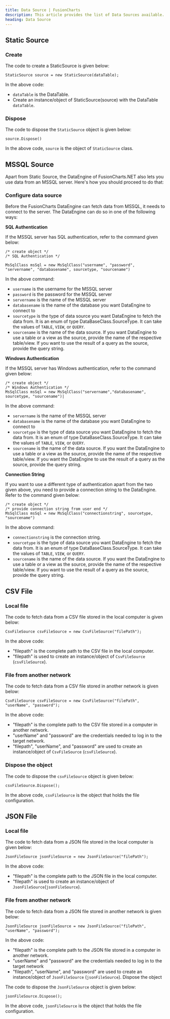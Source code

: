 ```yaml
---
title: Data Source | FusionCharts
description: This article provides the list of Data Sources available.
heading: Data Source
---
```


## Static Source

### Create

The code to create a StaticSource is given below:

```
StaticSource source = new StaticSource(dataTable);
```

In the above code:

- `dataTable` is the DataTable.
- Create an instance/object of StaticSource(source) with the DataTable `dataTable`.

### Dispose

The code to dispose the `StaticSource` object is given below:

```
source.Dispose()
```

In the above code, `source` is the object of `StaticSource` class.

## MSSQL Source

Apart from Static Source, the DataEngine of FusionCharts.NET also lets you use data from an MSSQL server. Here's how you should proceed to do that:

### Configure data source

Before the FusionCharts DataEngine can fetch data from MSSQL, it needs to connect to the server. The DataEngine can do so in one of the following ways:

**SQL Authentication**

If the MSSQL server has SQL authentication, refer to the command given below:

```
/* create object */
/* SQL Authentication */

MsSqlClass msSql = new MsSqlClass("username", "password", "servername", "databasename", sourcetype, "sourcename")
```

In the above command:

- `username` is the username for the MSSQL server
- `password` is the password for the MSSQL server
- `servername` is the name of the MSSQL server
- `databasename` is the name of the database you want DataEngine to connect to
- `sourcetype` is the type of data source you want DataEngine to fetch the data from. It is an enum of type DataBaseClass.SourceType. It can take the values of `TABLE`, `VIEW`, or `QUERY`.
- `sourcename` is the name of the data source. If you want DataEngine to use a table or a view as the source, provide the name of the respective table/view. If you want to use the result of a query as the source, provide the query string.

**Windows Authentication**

If the MSSQL server has Windows authentication, refer to the command given below:

```
/* create object */
/* Windows Authentication */
MsSqlClass msSql = new MsSqlClass("servername","databasename", sourcetype, "sourcename")|
```

In the above command:

- `servername` is the name of the MSSQL server
- `databasename` is the name of the database you want DataEngine to connect to
- `sourcetype` is the type of data source you want DataEngine to fetch the data from. It is an enum of type DataBaseClass.SourceType. It can take the values of `TABLE`, `VIEW`, or `QUERY`.
- `sourcename` is the name of the data source. If you want the DataEngine to use a table or a view as the source, provide the name of the respective table/view. If you want the DataEngine to use the result of a query as the source, provide the query string.

**Connection String**

If you want to use a different type of authentication apart from the two given above, you need to provide a connection string to the DataEngine. Refer to the command given below:

```
/* create object */
/* provide connection string from user end */
MsSqlClass msSql = new MsSqlClass("connectionstring", sourcetype, "sourcename")
```

In the above command:

- `connectionstring` is the connection string.
- `sourcetype` is the type of data source you want DataEngine to fetch the data from. It is an enum of type DataBaseClass.SourceType. It can take the values of `TABLE`, `VIEW`, or `QUERY`.
- `sourcename` is the name of the data source. If you want the DataEngine to use a table or a view as the source, provide the name of the respective table/view. If you want to use the result of a query as the source, provide the query string.

## CSV File

### Local file

The code to fetch data from a CSV file stored in the local computer is given below:

```
CsvFileSource csvFileSource = new CsvFileSource("filePath");
```

In the above code:

- "filepath" is the complete path to the CSV file in the local computer.
- "filepath" is used to create an instance/object of `CsvFileSource` (`csvFileSource`).

### File from another network

The code to fetch data from a CSV file stored in another network is given below:

```
CsvFileSource csvFileSource = new CsvFileSource("filePath", "userName", "password");
```

In the above code:

- "filepath" is the complete path to the CSV file stored in a computer in another network.
- "userName" and "password" are the credentials needed to log in to the target network.
- "filepath", "userName", and "password" are used to create an instance/object of `CsvFileSource` (`csvFileSource`).

### Dispose the object

The code to dispose the `csvFileSource` object is given below:

```
csvFileSource.Dispose();
```

In the above code, `csvFileSource` is the object that holds the file configuration.

## JSON File

### Local file

The code to fetch data from a JSON file stored in the local computer is given below:

```
JsonFileSource jsonFileSource = new JsonFileSource("filePath");
```

In the above code:

- "filepath" is the complete path to the JSON file in the local computer.
- "filepath" is used to create an instance/object of `JsonFileSource`(`jsonFileSource`).

### File from another network

The code to fetch data from a JSON file stored in another network is given below:

```
JsonFileSource jsonFileSource = new JsonFileSource("filePath", "userName", "password");
```

In the above code:

- "filepath" is the complete path to the JSON file stored in a computer in another network.
- "userName" and "password" are the credentials needed to log in to the target network
- "filepath", "userName", and "password" are used to create an instance/object of `JsonFileSource` (`jsonFileSource`).
  Dispose the object

The code to dispose the `JsonFileSource` object is given below:

```
jsonFileSource.Dispose();
```

In the above code, `jsonFileSource` is the object that holds the file configuration.
